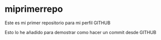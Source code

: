# miprimerrepo
Este es mi primer repositorio para mi perfil GITHUB

Esto lo he añadido para demostrar como hacer un commit desde GITHUB
